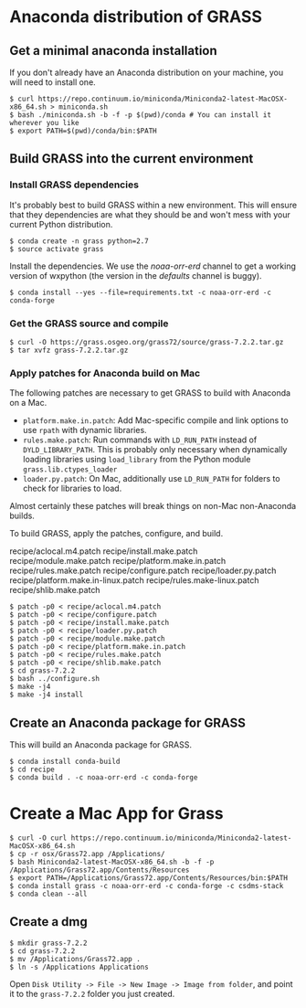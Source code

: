 # Anaconda distribution of GRASS

## Get a minimal anaconda installation

If you don't already have an Anaconda distribution on your machine,
you will need to install one.

    $ curl https://repo.continuum.io/miniconda/Miniconda2-latest-MacOSX-x86_64.sh > miniconda.sh
    $ bash ./miniconda.sh -b -f -p $(pwd)/conda # You can install it wherever you like
    $ export PATH=$(pwd)/conda/bin:$PATH

## Build GRASS into the current environment

### Install GRASS dependencies

It's probably best to build GRASS within a new environment. This will
ensure that they dependencies are what they should be and won't mess
with your current Python distribution.

    $ conda create -n grass python=2.7
    $ source activate grass

Install the dependencies. We use the *noaa-orr-erd*
channel to get a working version of wxpython (the version in the
*defaults* channel is buggy).

    $ conda install --yes --file=requirements.txt -c noaa-orr-erd -c conda-forge

### Get the GRASS source and compile

    $ curl -O https://grass.osgeo.org/grass72/source/grass-7.2.2.tar.gz
    $ tar xvfz grass-7.2.2.tar.gz

### Apply patches for Anaconda build on Mac

The following patches are necessary to get GRASS to build with
Anaconda on a Mac.
*  `platform.make.in.patch`: Add Mac-specific compile and link options
   to use `rpath` with dynamic libraries.
*  `rules.make.patch`: Run commands with `LD_RUN_PATH` instead of
   `DYLD_LIBRARY_PATH`. This is probably only necessary when dynamically
   loading libraries using `load_library` from the Python module
   `grass.lib.ctypes_loader`
*  `loader.py.patch`: On Mac, additionally use `LD_RUN_PATH` for
   folders to check for libraries to load.

Almost certainly these patches will break things on non-Mac non-Anaconda
builds.

To build GRASS, apply the patches, configure, and build.

recipe/aclocal.m4.patch			recipe/install.make.patch		recipe/module.make.patch		recipe/platform.make.in.patch		recipe/rules.make.patch
recipe/configure.patch			recipe/loader.py.patch			recipe/platform.make.in-linux.patch	recipe/rules.make-linux.patch		recipe/shlib.make.patch

    $ patch -p0 < recipe/aclocal.m4.patch
    $ patch -p0 < recipe/configure.patch
    $ patch -p0 < recipe/install.make.patch
    $ patch -p0 < recipe/loader.py.patch
    $ patch -p0 < recipe/module.make.patch
    $ patch -p0 < recipe/platform.make.in.patch
    $ patch -p0 < recipe/rules.make.patch
    $ patch -p0 < recipe/shlib.make.patch
    $ cd grass-7.2.2
    $ bash ../configure.sh
    $ make -j4
    $ make -j4 install

## Create an Anaconda package for GRASS

This will build an Anaconda package for GRASS.

    $ conda install conda-build
    $ cd recipe
    $ conda build . -c noaa-orr-erd -c conda-forge

# Create a Mac App for Grass

    $ curl -O curl https://repo.continuum.io/miniconda/Miniconda2-latest-MacOSX-x86_64.sh
    $ cp -r osx/Grass72.app /Applications/
    $ bash Miniconda2-latest-MacOSX-x86_64.sh -b -f -p /Applications/Grass72.app/Contents/Resources
    $ export PATH=/Applications/Grass72.app/Contents/Resources/bin:$PATH
    $ conda install grass -c noaa-orr-erd -c conda-forge -c csdms-stack
    $ conda clean --all

## Create a dmg

    $ mkdir grass-7.2.2
    $ cd grass-7.2.2
    $ mv /Applications/Grass72.app .
    $ ln -s /Applications Applications

Open `Disk Utility -> File -> New Image -> Image from folder`, and
point it to the `grass-7.2.2` folder you just created.
